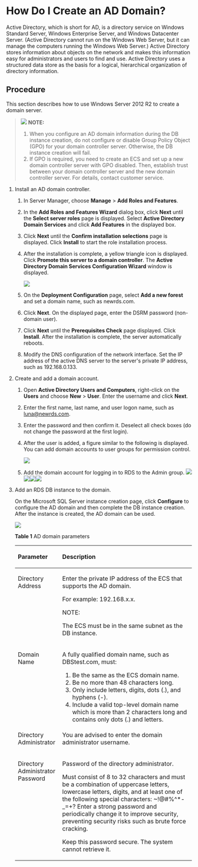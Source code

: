 # How Do I Create an AD Domain?<a name="rds_faq_0112"></a>

Active Directory, which is short for AD, is a directory service on Windows Standard Server, Windows Enterprise Server, and Windows Datacenter Server. \(Active Directory cannot run on the Windows Web Server, but it can manage the computers running the Windows Web Server.\) Active Directory stores information about objects on the network and makes this information easy for administrators and users to find and use. Active Directory uses a structured data store as the basis for a logical, hierarchical organization of directory information.

## Procedure<a name="section178181710277"></a>

This section describes how to use Windows Server 2012 R2 to create a domain server.

>![](/images/icon-note.gif) **NOTE:**   
>1.  When you configure an AD domain information during the DB instance creation, do not configure or disable Group Policy Object \(GPO\) for your domain controller server. Otherwise, the DB instance creation will fail.  
>2.  If GPO is required, you need to create an ECS and set up a new domain controller server with GPO disabled. Then, establish trust between your domain controller server and the new domain controller server. For details, contact customer service.  

1.  Install an AD domain controller.
    1.  In Server Manager, choose  **Manage**  \>  **Add Roles and Features**.
    2.  In the  **Add Roles and Features Wizard**  dialog box, click  **Next**  until the  **Select server roles**  page is displayed. Select  **Active Directory Domain Services**  and click  **Add Features**  in the displayed box.
    3.  Click  **Next**  until the  **Confirm installation selections**  page is displayed. Click  **Install**  to start the role installation process.
    4.  After the installation is complete, a yellow triangle icon is displayed. Click  **Promote this server to a domain controller**. The  **Active Directory Domain Services Configuration Wizard**  window is displayed.

        ![](figures/en-us_image_0226197169.png)

    5.  On the  **Deployment Configuration**  page, select  **Add a new forest**  and set a domain name, such as newrds.com.
    6.  Click  **Next**. On the displayed page, enter the DSRM password \(non-domain user\).
    7.  Click  **Next**  until the  **Prerequisites Check**  page displayed. Click  **Install**. After the installation is complete, the server automatically reboots.
    8.  Modify the DNS configuration of the network interface. Set the IP address of the active DNS server to the server's private IP address, such as 192.168.0.133.

2.  Create and add a domain account.
    1.  Open  **Active Directory Users and Computers**, right-click on the  **Users**  and choose  **New**  \>  **User**. Enter the username and click  **Next**.
    2.  Enter the first name, last name, and user logon name, such as luna@newrds.com.
    3.  Enter the password and then confirm it. Deselect all check boxes \(do not change the password at the first login\).
    4.  After the user is added, a figure similar to the following is displayed. You can add domain accounts to user groups for permission control.

        ![](figures/image_three.png)

    5.  Add the domain account for logging in to RDS to the Admin group.  ![](figures/image_one.png)![](figures/en-us_image_0226196782.png)![](figures/en-us_image_0226196735.png)![](figures/image_two.png)

3.  Add an RDS DB instance to the domain.

    On the Microsoft SQL Server instance creation page, click  **Configure**  to configure the AD domain and then complete the DB instance creation. After the instance is created, the AD domain can be used.

    ![](figures/image_four.png)

    **Table  1**  AD domain parameters

    <a name="en-us_topic_0192954124_table17700153119104"></a>
    <table><thead align="left"><tr id="row17586181911419"><th class="cellrowborder" valign="top" width="25.09%" id="mcps1.2.3.1.1"><p id="p558701904113"><a name="p558701904113"></a><a name="p558701904113"></a><strong id="b15948920132314"><a name="b15948920132314"></a><a name="b15948920132314"></a>Parameter</strong></p>
    </th>
    <th class="cellrowborder" valign="top" width="74.91%" id="mcps1.2.3.1.2"><p id="p1958719197413"><a name="p1958719197413"></a><a name="p1958719197413"></a><strong id="b152320222235"><a name="b152320222235"></a><a name="b152320222235"></a>Description</strong></p>
    </th>
    </tr>
    </thead>
    <tbody><tr id="en-us_topic_0192954124_row570043161020"><td class="cellrowborder" valign="top" width="25.09%" headers="mcps1.2.3.1.1 "><p id="en-us_topic_0192954124_p1253012419555"><a name="en-us_topic_0192954124_p1253012419555"></a><a name="en-us_topic_0192954124_p1253012419555"></a>Directory Address</p>
    </td>
    <td class="cellrowborder" valign="top" width="74.91%" headers="mcps1.2.3.1.2 "><p id="en-us_topic_0192954124_p135079514431"><a name="en-us_topic_0192954124_p135079514431"></a><a name="en-us_topic_0192954124_p135079514431"></a>Enter the private IP address of the ECS that supports the AD domain.</p>
    <p id="en-us_topic_0192954124_p1201640182516"><a name="en-us_topic_0192954124_p1201640182516"></a><a name="en-us_topic_0192954124_p1201640182516"></a>For example: 192.168.x.x.</p>
    <div class="note" id="en-us_topic_0192954124_note317205818312"><a name="en-us_topic_0192954124_note317205818312"></a><a name="en-us_topic_0192954124_note317205818312"></a><span class="notetitle"> NOTE: </span><div class="notebody"><p id="en-us_topic_0192954124_p1617214589316"><a name="en-us_topic_0192954124_p1617214589316"></a><a name="en-us_topic_0192954124_p1617214589316"></a>The ECS must be in the same subnet as the DB instance.</p>
    </div></div>
    </td>
    </tr>
    <tr id="en-us_topic_0192954124_row8700631121015"><td class="cellrowborder" valign="top" width="25.09%" headers="mcps1.2.3.1.1 "><p id="en-us_topic_0192954124_p18462733105818"><a name="en-us_topic_0192954124_p18462733105818"></a><a name="en-us_topic_0192954124_p18462733105818"></a>Domain Name</p>
    </td>
    <td class="cellrowborder" valign="top" width="74.91%" headers="mcps1.2.3.1.2 "><p id="en-us_topic_0192954124_p05182429436"><a name="en-us_topic_0192954124_p05182429436"></a><a name="en-us_topic_0192954124_p05182429436"></a>A fully qualified domain name, such as DBStest.com, must:</p>
    <a name="en-us_topic_0192954124_ol1017819516413"></a><a name="en-us_topic_0192954124_ol1017819516413"></a><ol id="en-us_topic_0192954124_ol1017819516413"><li>Be the same as the ECS domain name.</li><li>Be no more than 48 characters long.</li><li>Only include letters, digits, dots (.), and hyphens (-).</li><li>Include a valid top-level domain name which is more than 2 characters long and contains only dots (.) and letters.</li></ol>
    </td>
    </tr>
    <tr id="en-us_topic_0192954124_row6700103115102"><td class="cellrowborder" valign="top" width="25.09%" headers="mcps1.2.3.1.1 "><p id="en-us_topic_0192954124_p9530112412554"><a name="en-us_topic_0192954124_p9530112412554"></a><a name="en-us_topic_0192954124_p9530112412554"></a>Directory Administrator</p>
    </td>
    <td class="cellrowborder" valign="top" width="74.91%" headers="mcps1.2.3.1.2 "><p id="en-us_topic_0192954124_p32316429583"><a name="en-us_topic_0192954124_p32316429583"></a><a name="en-us_topic_0192954124_p32316429583"></a>You are advised to enter the domain administrator username.</p>
    </td>
    </tr>
    <tr id="en-us_topic_0192954124_row20700183115103"><td class="cellrowborder" valign="top" width="25.09%" headers="mcps1.2.3.1.1 "><p id="en-us_topic_0192954124_p1553092435512"><a name="en-us_topic_0192954124_p1553092435512"></a><a name="en-us_topic_0192954124_p1553092435512"></a>Directory Administrator Password</p>
    </td>
    <td class="cellrowborder" valign="top" width="74.91%" headers="mcps1.2.3.1.2 "><p id="en-us_topic_0192954124_p22811651192920"><a name="en-us_topic_0192954124_p22811651192920"></a><a name="en-us_topic_0192954124_p22811651192920"></a>Password of the directory administrator.</p>
    <p id="en-us_topic_0192954124_p121331037121419"><a name="en-us_topic_0192954124_p121331037121419"></a><a name="en-us_topic_0192954124_p121331037121419"></a>Must consist of 8 to 32 characters and must be a combination of uppercase letters, lowercase letters, digits, and at least one of the following special characters: ~!@#%^*-_=+? Enter a strong password and periodically change it to improve security, preventing security risks such as brute force cracking.</p>
    <p id="en-us_topic_0192954124_p10149123751418"><a name="en-us_topic_0192954124_p10149123751418"></a><a name="en-us_topic_0192954124_p10149123751418"></a>Keep this password secure. The system cannot retrieve it.</p>
    </td>
    </tr>
    </tbody>
    </table>


